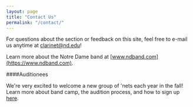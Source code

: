 ```yaml
---
layout: page
title: "Contact Us"
permalink: "/contact/"
---
```


For questions about the section or feedback on this site, feel free to e-mail us anytime at [clarinet@nd.edu](mailto:clarinet@nd.edu)! 

Learn more about the Notre Dame band at [www.ndband.com](https://www.ndband.com).

####Auditionees

We're very excited to welcome a new group of 'nets each year in the fall! Learn more about band camp, the audition process, and how to sign up [here](https://www.ndband.com).

 [1]: http://www.wufoo.com/
